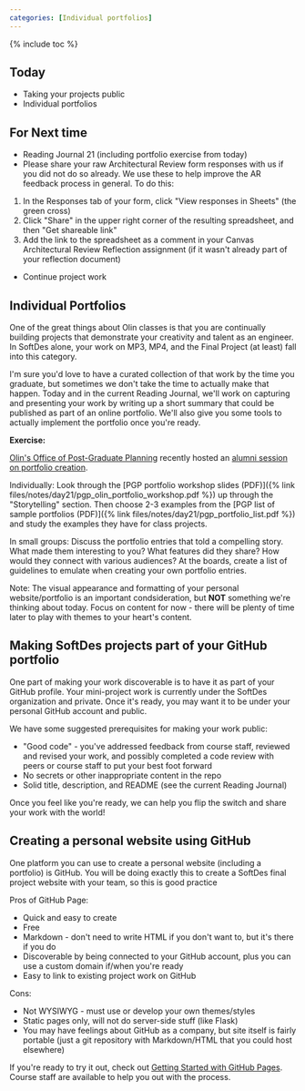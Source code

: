```yaml
---
categories: [Individual portfolios]
---
```


{% include toc %}

## Today
* Taking your projects public
* Individual portfolios

## For Next time

* Reading Journal 21 (including portfolio exercise from today)
* Please share your raw Architectural Review form responses with us if you did not do so already. We use these to help improve the AR feedback process in general. To do this:
 1. In the Responses tab of your form, click "View responses in Sheets" (the green cross)
 1. Click "Share" in the upper right corner of the resulting spreadsheet, and then "Get shareable link"
 1. Add the link to the spreadsheet as a comment in your Canvas Architectural Review Reflection assignment (if it wasn't already part of your reflection document)
* Continue project work


## Individual Portfolios

One of the great things about Olin classes is that you are continually building projects that demonstrate your creativity and talent as an engineer.
In SoftDes alone, your work on MP3, MP4, and the Final Project (at least) fall into this category.

I'm sure you'd love to have a curated collection of that work by the time you graduate, but sometimes we don't take the time to actually make that happen.
Today and in the current Reading Journal, we'll work on capturing and presenting your work by writing up a short summary that could be published as part of an online portfolio.
We'll also give you some tools to actually implement the portfolio once you're ready.

**Exercise:**

[Olin's Office of Post-Graduate Planning](http://www.olin.edu/collaborate/careers-graduate-studies/)
recently hosted an
[alumni session on portfolio creation](http://www.olin.edu/blog/career-and-graduate-stories/post/alumni-share-portfolio-tips/).

Individually: 
Look through the [PGP portfolio workshop slides (PDF)]({% link files/notes/day21/pgp_olin_portfolio_workshop.pdf %}) up through the "Storytelling" section.
Then choose 2-3 examples from the [PGP list of sample portfolios (PDF)]({% link files/notes/day21/pgp_portfolio_list.pdf %}) and study the examples they have for class projects.

In small groups: 
Discuss the portfolio entries that told a compelling story. What made them interesting to you? What features did they share? How would they connect with various audiences? At the boards, create a list of guidelines to emulate when creating your own portfolio entries.

Note: The visual appearance and formatting of your personal website/portfolio is an important condsideration, but **NOT** something we're thinking about today.
Focus on content for now - there will be plenty of time later to play with themes to your heart's content.


## Making SoftDes projects part of your GitHub portfolio

One part of making your work discoverable is to have it as part of your GitHub profile.
Your mini-project work is currently under the SoftDes organization and private.
Once it's ready, you may want it to be under your personal GitHub account and public.

We have some suggested prerequisites for making your work public: 
 - "Good code" - you've addressed feedback from course staff, reviewed and revised your work, and possibly completed a code review with peers or course staff to put your best foot forward
 - No secrets or other inappropriate content in the repo
 - Solid title, description, and README (see the current Reading Journal)

Once you feel like you're ready, we can help you flip the switch and share your work with the world!


## Creating a personal website using GitHub

One platform you can use to create a personal website (including a portfolio) is GitHub.
You will be doing exactly this to create a SoftDes final project website with your team, so this is good practice

Pros of GitHub Page:
 - Quick and easy to create
 - Free
 - Markdown - don't need to write HTML if you don't want to, but it's there if you do
 - Discoverable by being connected to your GitHub account, plus you can use a custom domain if/when you're ready
 - Easy to link to existing project work on GitHub

Cons:
 - Not WYSIWYG - must use or develop your own themes/styles
 - Static pages only, will not do server-side stuff (like Flask)
 - You may have feelings about GitHub as a company, but site itself is fairly portable (just a git repository with Markdown/HTML that you could host elsewhere)


If you're ready to try it out, check out [Getting Started with GitHub Pages](https://guides.github.com/features/pages/). Course staff are available to help you out with the process.

